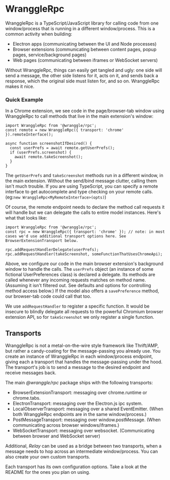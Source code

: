 # WranggleRpc

WranggleRpc is a TypeScript/JavaScript library for calling code from one window/process that is running in a 
 different window/process. This is a common activity when building: 

* Electron apps (communicating between the UI and Node processes)
* Browser extensions (communicating between content pages, popup pages, service/background pages)
* Web pages (communicating between iframes or WebSocket servers)  
 
Without WranggleRpc, things can easily get tangled and ugly: one side will send a message, the other side listens for it, 
 acts on it, and sends back a response, which the original side must listen for, and so on. 
WranggleRpc makes it nice.   


### Quick Example

In a Chrome extension, we see code in the page/browser-tab window using WranggleRpc to call methods that live 
 in the main extension's window:     
 
```
import WranggleRpc from '@wranggle/rpc';
const remote = new WranggleRpc({ transport: 'chrome' }).remoteInterface();

async function screenshotIfDesired() {
  const userPrefs = await remote.getUserPrefs();  
  if (userPrefs.screenshot) {
    await remote.takeScreenshot();
  } 
} 
``` 

The `getUserPrefs` and `takeScreenshot` methods run in a different window, in the main extension. Without the send/bind message 
 clutter, calling them isn't much trouble. 
If you are using TypeScript, you can specify a remote interface to get autocomplete and type checking on your 
 remote calls. (eg:`new WranggleRpc<MyRemoteInterface>(opts)`)  

Of course, the remote endpoint needs to declare the method call requests it will handle but we can delegate the calls to 
 entire model instances. Here's what that looks like:   
 
```
import WranggleRpc from '@wranggle/rpc';
const rpc = new WranggleRpc({ transport: 'chrome' }); // note: in most cases we'd use additional transport options here. See BrowserExtensionTransport below. 

rpc.addRequestHandlerDelegate(userPrefs);    
rpc.addRequestHandler(takeScreenshot, someFunctionThatUsesChromeApi);
```  

Above, we configure our code in the main browser extension's background window to handle the calls. The `userPrefs` object 
 (an instance of some fictional UserPreferences class) is declared a delegate. Its methods are called whenever any incoming 
 requests matches on method name. (Assuming it isn't filtered out. See defaults and options for controlling method access 
 below.) If the model also offers a `savePreference` method, our browser-tab code could call that too.  
   
We use `addRequestHandler` to register a specific function. It would be insecure to blindly delegate all requests 
 to the powerful Chromium browser extension API, so for `takeScreenshot` we only register a single function.  
      
  
## Transports

WranggleRpc is not a metal-on-the-wire style framework like Thrift/AMP, but rather a candy-coating for the message-passing
 you already use. 
You create an instance of WranggleRpc in each window/process endpoint, giving each a transport that handles the message-passing 
 under the hood. The transport's job is to send a message to the desired endpoint and receive messages back. 
     
The main _@wranggle/rpc_ package ships with the following transports:

* BrowserExtensionTransport: messaging over chrome.runtime or chrome.tabs.  
* ElectronTransport: messaging over the Electron.js ipc system.
* LocalObserverTransport: messaging over a shared EventEmitter. (When both WranggleRpc endpoints are in the same window/process.)
* PostMessageTransport: messaging over window.postMessage. (When communicating across browser windows/iframes.)
* WebSocketTransport: messaging over websocket. (Communicating between browser and WebSocket server) 

Additional, _Relay_ can be used as a bridge between two transports, when a message needs to hop across an intermediate window/process. 
You can also create your own custom transports. 

Each transport has its own configuration options. Take a look at the README for the ones you plan on using.

